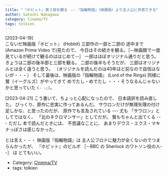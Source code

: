 ```yaml
---
title: "『ホビット』第３部を観る ---『指輪物語』（映画版）より主人公に共感できる"
author: Satoshi Nakagawa
category: Cinema/TV
tags: tolkien
---
```


[2023-04-19]  
 こないだ映画版『ホビット』 (Hobbit) 三部作の一部と二部の
途中まで (Amazon Prime Video で)見たので、
今日はその続きを観る。［--映画館で一度見ているが続けて観るのははじめて--］
一部はほぼオリジナル通りだと思う。
きょうは二部の後半部と三部を観る。
二部の後半もそうだが、
三部はオリジナルとは全く違うと思う。
（オリジナルを読んだのは40年ほど前なので自信はないが・・・）
そして最後は、映画版の『指輪物語』 (Lord of the Rings) 同様に
鷲（イーグルズ）がやってきて めでたし・めでたし
・・・そうなるんじゃないかと思っていた `(- -;)`。

 [2023-04-21] こう書いて、ちょっと心配になったので、
日本語訳を読み直した。
びっくり、原作に忠実に作ってあるんだ。
サウロンだけが無理矢理の付け足しかな、と思ったのだが、
原作でも言及されている ---
尤も 「サウロン」としてではなく、
「北のネクロマンサー」としてだが。
鷲もちゃんと出てくる ---
ただし 本で読んだときには、
不思議なことに、
あまりデウス・エクス・マキナっぽさは感じなかった。

 とは言え・・・
映画版『指輪物語』は
主人公フロドに魅力が全くないのでつまらんかったが、
『ホビット』のビルボ ［--BBC の Sherlock のワトソン役の人--］ は
とてもいい。

- Category: [Cinema/TV](categories.html#Cinema/TV)
- tags: tolkien
